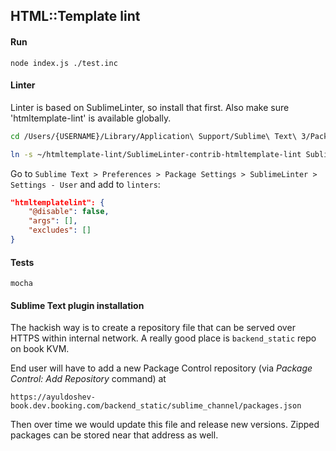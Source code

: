 ## HTML::Template lint

#### Run

```
node index.js ./test.inc
```

#### Linter

Linter is based on SublimeLinter, so install that first. Also make sure 'htmltemplate-lint' is available globally.

```bash
cd /Users/{USERNAME}/Library/Application\ Support/Sublime\ Text\ 3/Packages/

ln -s ~/htmltemplate-lint/SublimeLinter-contrib-htmltemplate-lint SublimeLinter-contrib-htmltemplate-lint
```

Go to `Sublime Text > Preferences > Package Settings > SublimeLinter > Settings - User` and add to `linters`:

```json
"htmltemplatelint": {
    "@disable": false,
    "args": [],
    "excludes": []
}
```

#### Tests
```
mocha
```

#### Sublime Text plugin installation

The hackish way is to create a repository file that can be served over HTTPS
within internal network. A really good place is `backend_static` repo on book
KVM.

End user will have to add a new Package Control repository (via _Package Control:
Add Repository_ command) at

    https://ayuldoshev-book.dev.booking.com/backend_static/sublime_channel/packages.json

Then over time we would update this file and release new versions. Zipped packages
can be stored near that address as well.
